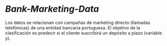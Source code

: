 # *Bank-Marketing-Data*
Los datos se relacionan con campañas de marketing directo (llamadas telefónicas) de una entidad bancaria portuguesa. El objetivo de la clasificación es predecir si el cliente suscribirá un depósito a plazo (variable y).
